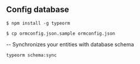## Config database

```
$ npm install -g typeorm
```

```
$ cp ormconfig.json.sample ormconfig.json
```

-- Synchronizes your entities with database schema

```
typeorm schema:sync
```

